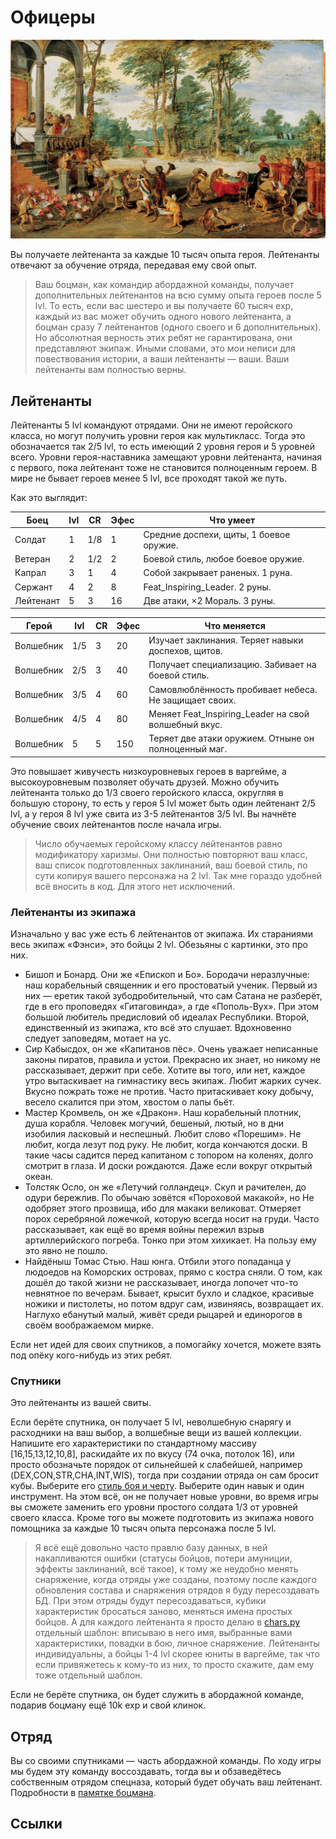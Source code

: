 # Офицеры

![Тульпаномания](/black-flags/images/Persiflage_auf_die_Tulpomanie.jpg)

Вы получаете лейтенанта за каждые 10 тысяч опыта героя. Лейтенанты отвечают за обучение отряда, передавая ему свой опыт.  

>Ваш боцман, как командир абордажной команды, получает дополнительных лейтенантов на всю сумму опыта героев после 5 lvl. То есть, если вас шестеро и вы получаете 60 тысяч exp, каждый из вас может обучить одного нового лейтенанта, а боцман сразу 7 лейтенантов (одного своего и 6 дополнительных). Но абсолютная верность этих ребят не гарантирована, они представляют экипаж. Иными словами, это мои неписи для повествования истории, а ваши лейтенанты — ваши. Ваши лейтенанты вам полностью верны.  

## Лейтенанты

Лейтенанты 5 lvl командуют отрядами. Они не имеют геройского класса, но могут получить уровни героя как мультикласс. Тогда это обозначается так 2/5 lvl, то есть имеющий 2 уровня героя и 5 уровней всего. Уровни героя-наставника замещают уровни лейтенанта, начиная с первого, пока лейтенант тоже не становится полноценным героем. В мире не бывает героев менее 5 lvl, все проходят такой же путь.  

Как это выглядит:  

Боец      | lvl  | CR  | Эфес | Что умеет
--------- | ---- | --- | ---- | ---------------------------------------
Солдат    | 1    | 1/8 | 1    | Средние доспехи, щиты, 1 боевое оружие.
Ветеран   | 2    | 1/2 | 2    | Боевой стиль, любое боевое оружие.
Капрал    | 3    | 1   | 4    | Собой закрывает раненых. 1 руна.
Сержант   | 4    | 2   | 8    | Feat_Inspiring_Leader. 2 руны.
Лейтенант | 5    | 3   | 16   | Две атаки, ×2 Мораль. 3 руны.

Герой     | lvl  | CR  | Эфес | Что меняется
--------- | ---- | --- | ---- | -----------------------------------------------------
Волшебник | 1/5  | 3   | 20   | Изучает заклинания. Теряет навыки доспехов, щитов.
Волшебник | 2/5  | 3   | 40   | Получает специализацию. Забивает на боевой стиль.
Волшебник | 3/5  | 4   | 60   | Самовлюблённость пробивает небеса. Не защищает своих.
Волшебник | 4/5  | 4   | 80   | Меняет Feat_Inspiring_Leader на свой волшебный вкус.
Волшебник | 5    | 5   | 150  | Теряет две атаки оружием. Отныне он полноценный маг.

Это повышает живучесть низкоуровневых героев в варгейме, а высокоуровневым позволяет обучать друзей. Можно обучить лейтенанта только до 1/3 своего геройского класса, округляя в большую сторону, то есть у героя 5 lvl может быть один лейтенант 2/5 lvl, а у героя 8 lvl уже свита из 3-5 лейтенантов 3/5 lvl. Вы начнёте обучение своих лейтенантов после начала игры.  

>Число обучаемых геройскому классу лейтенантов равно модификатору харизмы. Они полностью повторяют ваш класс, ваш список подготовленных заклинаний, ваш боевой стиль, по сути копируя вашего персонажа на 2 lvl. Так мне гораздо удобней всё вносить в код. Для этого нет исключений.  

### Лейтенанты из экипажа

Изначально у вас уже есть 6 лейтенантов от экипажа. Их стараниями весь экипаж «Фэнси», это бойцы 2 lvl. Обезьяны с картинки, это про них.  

- Бишоп и Бонард. Они же «Епископ и Бо». Бородачи неразлучные: наш корабельный священник и его простоватый ученик. Первый из них — еретик такой зубодробительный, что сам Сатана не разберёт, где в его проповедях «Гитаговинда», а где «Пополь-Вух». При этом большой любитель предисловий об идеалах Республики. Второй, единственный из экипажа, кто всё это слушает. Вдохновенно следует заповедям, мотает на ус.
- Сир Кабысдох, он же «Капитанов пёс». Очень уважает неписанные законы пиратов, правила и устои. Прекрасно их знает, но никому не рассказывает, держит при себе. Хотите вы того, или нет, каждое утро вытаскивает на гимнастику весь экипаж. Любит жарких сучек. Вкусно пожрать тоже не против. Часто притаскивает коку добычу, весело скалится при этом, хвостом о лапы бьёт.
- Мастер Кромвель, он же «Дракон». Наш корабельный плотник, душа корабля. Человек могучий, бешеный, лютый, но в дни изобилия ласковый и неспешный. Любит слово «Порешим». Не любит, когда лезут под руку. Не любит, когда кончаются доски. В такие часы садится перед капитаном с топором на коленях, долго смотрит в глаза. И доски рождаются. Даже если вокруг открытый океан.
- Толстяк Осло, он же «Летучий голландец». Скуп и рачителен, до одури бережлив. По обычаю зовётся «Пороховой макакой», но Не одобряет этого прозвища, ибо для макаки великоват. Отмеряет порох серебряной ложечкой, которую всегда носит на груди. Часто рассказывает, как ещё во время войны пережил взрыв артиллерийского погреба. Тонко при этом хихикает. На пользу ему это явно не пошло.
- Найдёныш Томас Стью. Наш юнга. Отбили этого попаданца у людоедов на Коморских островах, прямо с костра сняли. О том, как дошёл до такой жизни не рассказывает, иногда лопочет что-то невнятное по вечерам. Бывает, крысит бухло и сладкое, красивые ножики и пистолеты, но потом вдруг сам, извиняясь, возвращает их. Наглухо ебанутый малый, живёт среди рыцарей и единорогов в своём воображаемом мирке.

Если нет идей для своих спутников, а помогайку хочется, можете взять под опёку кого-нибудь из этих ребят.  

### Спутники

Это лейтенанты из вашей свиты.  

Если берёте спутника, он получает 5 lvl, неволшебную снарягу и расходники на ваш выбор, а волшебные вещи из вашей коллекции. Напишите его характеристики по стандартному массиву [16,15,13,12,10,8], раскидайте их по вкусу (74 очка, потолок 16), или просто обозначьте порядок от сильнейшей к слабейшей, например (DEX,CON,STR,CHA,INT,WIS), тогда при создании отряда он сам бросит кубы. Выберите его [стиль боя и черту](/black-flags/docs/rules-hero-feats.md). Выберите один навык и один инструмент. На этом всё, он не получает новые уровни, во время игры вы сможете заменить его уровни простого солдата 1/3 от уровней своего класса. Кроме того вы можете подготовить из экипажа нового помощника за каждые 10 тысяч опыта персонажа после 5 lvl.

>Я всё ещё довольно часто правлю базу данных, в ней накапливаются ошибки (статусы бойцов, потери амуниции, эффекты заклинаний, всё такое), к тому же неудобно менять снаряжение, когда отряды уже созданы, поэтому после каждого обновления состава и снаряжения отрядов я буду пересоздавать БД. При этом отряды будут пересоздаваться, кубики характеристик бросаться заново, меняться имена простых бойцов. А для каждого лейтенанта я просто делаю в [chars.py][1] отдельный шаблон: вписываю в него имя, выбранные вами характеристики, повадки в бою, личное снаряжение. Лейтенанты индивидуальны, а бойцы 1-4 lvl скорее юниты в варгейме, так что если привяжетесь к кому-то из них, то просто скажите, дам ему тоже отдельный шаблон.

Если не берёте спутника, он будет служить в абордажной команде, подарив боцману ещё 10k exp и свой клинок.  

## Отряд

Вы со своими спутниками — часть абордажной команды. По ходу игры мы будем эту команду воссоздавать, тогда вы и обзаведётесь собственным отрядом спецназа, который будет обучать ваш лейтенант. Подробности в [памятке боцмана](/black-flags/docs/rules-squad-hermione-crew.md).  

## Ссылки

[1]:https://github.com/Shadybloom/dnd-mass-combat-simulation/blob/master/data/chars.py
